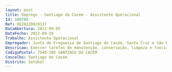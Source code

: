 ```yaml
--- 
layout: post
title: Emprego - Santiago do Cacém - Assistente Operacional
Id: 100780
Ref: OE202209/0137
DataAbertura: 2022-09-05
DataFecho: 2022-09-19
Trabalho: Assistente Operacional
Empregador: Junta de Freguesia de Santiago do Cacém, Santa Cruz e São Bartolomeu da Serra
Descricao: Exercer tarefas de manutenção, conservação, limpeza e funcionamento do cemitério, assegurar a limpeza e conservação das instalações e espaços urbanos, garantir a manutenção de espaços ajardinados, assegurar a conservação de vias rurais, garantir a condução de viaturas ligeiras, realizar tarefas de arrumação e distribuição, executar tarefas simples não especificadas, de caráter manual e exigindo alguns conhecimentos práticos.
CodigoPostal: 7540-205 SANTIAGO DO CACÉM
Concelho: Santiago do Cacém
Distrito: Setúbal
--- 
```

